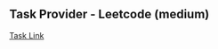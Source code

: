 ## Task Provider - Leetcode (medium)

[Task Link](https://leetcode.com/problems/pseudo-palindromic-paths-in-a-binary-tree/description/?envType=daily-question&envId=2024-01-24)